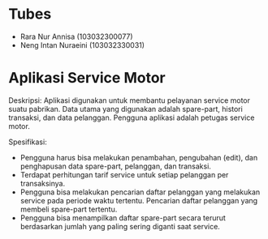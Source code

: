 # Tubes
- Rara Nur Annisa (103032300077)
- Neng Intan Nuraeini (103032330031)

# Aplikasi Service Motor

Deskripsi:
Aplikasi digunakan untuk membantu pelayanan service motor suatu pabrikan. 
Data utama yang digunakan adalah spare-part, histori transaksi, dan data pelanggan.
Pengguna aplikasi adalah petugas service motor.

Spesifikasi:
-	Pengguna harus bisa melakukan penambahan, pengubahan (edit), dan penghapusan data spare-part, pelanggan, dan transaksi.
-	Terdapat perhitungan tarif service untuk setiap pelanggan per transaksinya.
- Pengguna bisa melakukan pencarian daftar pelanggan yang melakukan service pada periode waktu tertentu. Pencarian daftar pelanggan yang membeli spare-part tertentu.
-	Pengguna bisa menampilkan daftar spare-part secara terurut berdasarkan jumlah yang paling sering diganti saat service.

